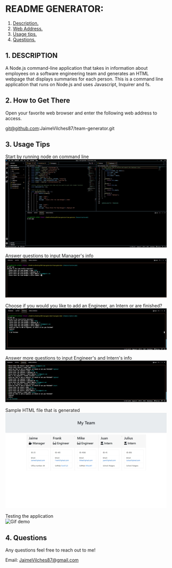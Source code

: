 # README GENERATOR:

1. [ Description. ](#desc)
2. [ Web Address. ](#web-address)
3. [ Usage tips. ](#usage)
4. [ Questions. ](#questions)

<a name="desc"></a>
## 1. DESCRIPTION

A Node.js command-line application that takes in information about employees on a software engineering team and generates an HTML webpage that displays summaries for each person.
This is a command line application that runs on Node.js and uses Javascript, Inquirer and fs.

<a name="web-address"></a>
## 2. How to Get There

Open your favorite web browser and enter the following web address to access.

git@github.com:JaimeVilches87/team-generator.git

<a name="usage"></a>
## 3. Usage Tips

Start by running node on command line
![node-page](./assets/media/node.jpg)

Answer questions to input Manager's info
![description-page](./assets/media/description.jpg)

Choose if you would you like to add an Engineer, an Intern or are finished?
![engineer-page](./assets/media/engineer.jpg)

Answer more questions to input Engineer's and Intern's info
![moreinfo-page](./assets/media/moreInfo.jpg)

Sample HTML file that is generated
![final-page](./assets/media/final.jpg)

Testing the application <br>
![Gif demo](./assets/media/demo.gif)


<a name="questions"></a>
## 4. Questions

Any questions feel free to reach out to me!

Email: JaimeVilches87@gmail.com